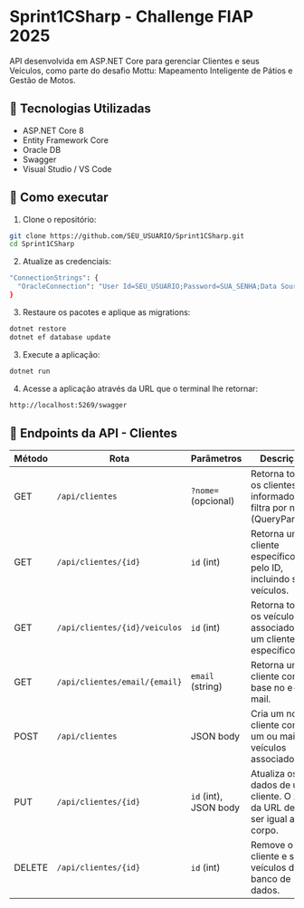 # Sprint1CSharp - Challenge FIAP 2025

API desenvolvida em ASP.NET Core para gerenciar Clientes e seus Veículos, como parte do desafio Mottu: Mapeamento Inteligente de Pátios e Gestão de Motos.

## 📌 Tecnologias Utilizadas

- ASP.NET Core 8
- Entity Framework Core
- Oracle DB
- Swagger 
- Visual Studio / VS Code

## 🚀 Como executar

1. Clone o repositório:
```bash
git clone https://github.com/SEU_USUARIO/Sprint1CSharp.git
cd Sprint1CSharp
```

2. Atualize as credenciais:
```bash
"ConnectionStrings": {
  "OracleConnection": "User Id=SEU_USUARIO;Password=SUA_SENHA;Data Source=oracle.fiap.com.br:1521/ORCL"
}
```

3. Restaure os pacotes e aplique as migrations:
```bash
dotnet restore
dotnet ef database update
```

3. Execute a aplicação:
```bash
dotnet run
```

4. Acesse a aplicação através da URL que o terminal lhe retornar:
```bash
http://localhost:5269/swagger
```



## 📌 Endpoints da API - Clientes

| Método | Rota                                | Parâmetros            | Descrição                                                                 |
|--------|-------------------------------------|------------------------|---------------------------------------------------------------------------|
| GET    | `/api/clientes`                     | `?nome=` (opcional)    | Retorna todos os clientes. Se informado, filtra por nome (QueryParam).   |
| GET    | `/api/clientes/{id}`                | `id` (int)             | Retorna um cliente específico pelo ID, incluindo seus veículos.          |
| GET    | `/api/clientes/{id}/veiculos`       | `id` (int)             | Retorna todos os veículos associados a um cliente específico.            |
| GET    | `/api/clientes/email/{email}`       | `email` (string)       | Retorna um cliente com base no e-mail.                                   |
| POST   | `/api/clientes`                     | JSON body              | Cria um novo cliente com um ou mais veículos associados.                 |
| PUT    | `/api/clientes/{id}`                | `id` (int), JSON body  | Atualiza os dados de um cliente. O `id` da URL deve ser igual ao do corpo. |
| DELETE | `/api/clientes/{id}`                | `id` (int)             | Remove o cliente e seus veículos do banco de dados.                      |





